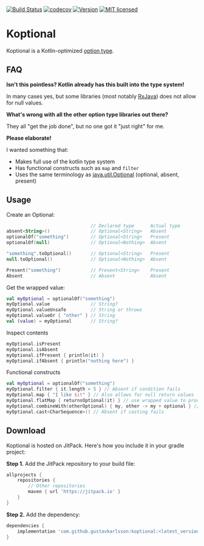 [![Build Status](https://travis-ci.com/gustavkarlsson/koptional.svg?branch=master)](https://travis-ci.com/gustavkarlsson/koptional)
[![codecov](https://codecov.io/gh/gustavkarlsson/koptional/branch/master/graph/badge.svg)](https://codecov.io/gh/gustavkarlsson/koptional)
[![Version](https://jitpack.io/v/gustavkarlsson/koptional.svg)](https://jitpack.io/#gustavkarlsson/koptional)
[![MIT licensed](https://img.shields.io/badge/license-MIT-blue.svg)](https://github.com/gustavkarlsson/koptional/blob/master/LICENSE.md)

# Koptional

Koptional is a Kotlin-optimized [option type](https://en.wikipedia.org/wiki/Option_type).

## FAQ

**Isn't this pointless? Kotlin already has this built into the type system!**

In many cases yes, but some libraries (most notably [RxJava](https://github.com/ReactiveX/RxJava))
does not allow for null values.

**What's wrong with all the other option type libraries out there?**

They all "get the job done", but no one got it "just right" for me.

**Please elaborate!**

I wanted something that:

* Makes full use of the kotlin type system
* Has functional constructs such as `map` and `filter`
* Uses the same terminology as [java.util.Optional](https://docs.oracle.com/javase/8/docs/api/java/util/Optional.html)
(optional, absent, present)

## Usage

Create an Optional:

```kotlin
                               // Declared type      Actual type
absent<String>()               // Optional<String>   Absent
optionalOf("something")        // Optional<String>   Present
optionalOf(null)               // Optional<Nothing>  Absent

"something".toOptional()       // Optional<String>   Present
null.toOptional()              // Optional<Nothing>  Absent

Present("something")           // Present<String>    Present
Absent                         // Absent             Absent
```

Get the wrapped value:

```kotlin
val myOptional = optionalOf("something")
myOptional.value               // String?
myOptional.valueUnsafe         // String or throws
myOptional.valueOr { "other" } // String
val (value) = myOptional       // String?
```

Inspect contents

```kotlin
myOptional.isPresent
myOptional.isAbsent
myOptional.ifPresent { println(it) }
myOptional.ifAbsent { println("nothing here") }
```

Functional constructs

```kotlin
val myOptional = optionalOf("something")
myOptional.filter { it.length > 5 } // Absent if condition fails
myOptional.map { "I like $it" } // Also allows for null return values
myOptional.flatMap { returnsOptional(it) } // use wrapped value to produce new Optional
myOptional.combineWith(otherOptional) { my, other -> my + optional } // Also allows for null return values
myOptional.cast<CharSequence>() // Absent if casting fails
```

## Download

Koptional is hosted on JitPack. Here's how you include it in your gradle project:

**Step 1.** Add the JitPack repository to your build file:

```groovy
allprojects {
    repositories {
        // Other repositories
        maven { url 'https://jitpack.io' }
    }
}
```

**Step 2.** Add the dependency:

```groovy
dependencies {
    implementation 'com.github.gustavkarlsson:koptional:<latest_version>'
}
```

